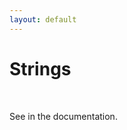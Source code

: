 ```yaml
---
layout: default
---
```

# Strings

<Quiz 
  :answers="[2, 6, 'We cannot answer this question']">
  <template v-slot:question>
    <span>How long is the string <span class="color:accent">日本</span> ?</span>
  </template>
</Quiz>

<v-click>

<br>

<Citation
  author="Joel Spolsky"
  citeHref="https://www.joelonsoftware.com/2003/10/08/the-absolute-minimum-every-software-developer-absolutely-positively-must-know-about-unicode-and-character-sets-no-excuses/"
  citeText="The Absolute Minimum Every Software Developer Absolutely, Positively Must Know About Unicode and Character Sets (No Excuses!)">
  <template v-slot:quote>
    <p slot="quote">
    It does not make sense to have a string without knowing what encoding it uses.
    </p>
  </template>
</Citation>

See <Anchor 
  href="https://ziglang.org/documentation/master/#String-Literals-and-Unicode-Code-Point-Literals" 
  text="String Literals and Unicode Code Point Literals" 
  alt="String Literals and Unicode Code Point Literals in the Zig documentation" /> in the documentation.

</v-click>